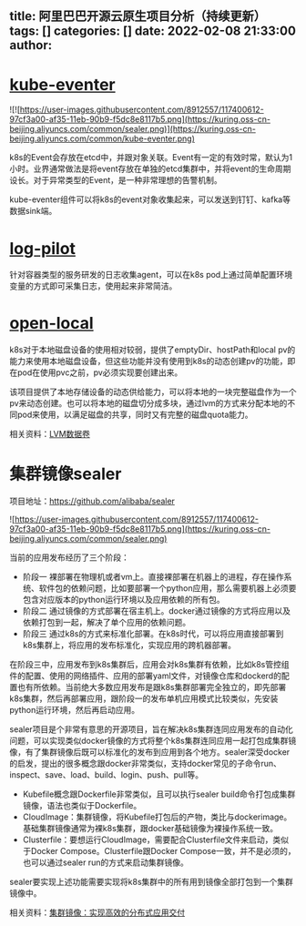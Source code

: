 title: 阿里巴巴开源云原生项目分析（持续更新）
tags: []
categories: []
date: 2022-02-08 21:33:00
author:
---
# [kube-eventer](https://github.com/AliyunContainerService/kube-eventer)

![![https://user-images.githubusercontent.com/8912557/117400612-97cf3a00-af35-11eb-90b9-f5dc8e8117b5.png](https://kuring.oss-cn-beijing.aliyuncs.com/common/sealer.png)](https://kuring.oss-cn-beijing.aliyuncs.com/common/kube-eventer.png)

k8s的Event会存放在etcd中，并跟对象关联。Event有一定的有效时常，默认为1小时。业界通常做法是将event存放在单独的etcd集群中，并将event的生命周期设长。对于异常类型的Event，是一种非常理想的告警机制。

kube-eventer组件可以将k8s的event对象收集起来，可以发送到钉钉、kafka等数据sink端。

# [log-pilot](https://github.com/AliyunContainerService/log-pilot)

针对容器类型的服务研发的日志收集agent，可以在k8s pod上通过简单配置环境变量的方式即可采集日志，使用起来非常简洁。

# [open-local](https://github.com/alibaba/open-local)
k8s对于本地磁盘设备的使用相对较弱，提供了emptyDir、hostPath和local pv的能力来使用本地磁盘设备，但这些功能并没有使用到k8s的动态创建pv的功能，即在pod在使用pvc之前，pv必须实现要创建出来。

该项目提供了本地存储设备的动态供给能力，可以将本地的一块完整磁盘作为一个pv来动态创建。也可以将本地的磁盘切分成多块，通过lvm的方式来分配本地的不同pod来使用，以满足磁盘的共享，同时又有完整的磁盘quota能力。

相关资料：[LVM数据卷](https://help.aliyun.com/document_detail/178476.html)


# 集群镜像sealer
项目地址：https://github.com/alibaba/sealer

![https://user-images.githubusercontent.com/8912557/117400612-97cf3a00-af35-11eb-90b9-f5dc8e8117b5.png](https://kuring.oss-cn-beijing.aliyuncs.com/common/sealer.png)

当前的应用发布经历了三个阶段：
- 阶段一 裸部署在物理机或者vm上。直接裸部署在机器上的进程，存在操作系统、软件包的依赖问题，比如要部署一个python应用，那么需要机器上必须要包含对应版本的python运行环境以及应用依赖的所有包。
- 阶段二 通过镜像的方式部署在宿主机上。docker通过镜像的方式将应用以及依赖打包到一起，解决了单个应用的依赖问题。
- 阶段三 通过k8s的方式来标准化部署。在k8s时代，可以将应用直接部署到k8s集群上，将应用的发布标准化，实现应用的跨机器部署。

在阶段三中，应用发布到k8s集群后，应用会对k8s集群有依赖，比如k8s管控组件的配置、使用的网络插件、应用的部署yaml文件，对镜像仓库和dockerd的配置也有所依赖。当前绝大多数应用发布是跟k8s集群部署完全独立的，即先部署k8s集群，然后再部署应用，跟阶段一的发布单机应用模式比较类似，先安装python运行环境，然后再启动应用。

sealer项目是个非常有意思的开源项目，旨在解决k8s集群连同应用发布的自动化问题，可以实现类似docker镜像的方式将整个k8s集群连同应用一起打包成集群镜像，有了集群镜像后既可以标准化的发布到应用到各个地方。sealer深受docker的启发，提出的很多概念跟docker非常类似，支持docker常见的子命令run、inspect、save、load、build、login、push、pull等。

- Kubefile概念跟Dockerfile非常类似，且可以执行sealer build命令打包成集群镜像，语法也类似于Dockerfile。
- CloudImage：集群镜像，将Kubefile打包后的产物，类比与dockerimage。基础集群镜像通常为裸k8s集群，跟docker基础镜像为裸操作系统一致。
- Clusterfile：要想运行CloudImage，需要配合Clusterfile文件来启动，类似于Docker Compose。Clusterfile跟Docker Compose一致，并不是必须的，也可以通过sealer run的方式来启动集群镜像。

sealer要实现上述功能需要实现将k8s集群中的所有用到镜像全部打包到一个集群镜像中。

相关资料：[集群镜像：实现高效的分布式应用交付](https://mp.weixin.qq.com/s/0SBslzaMWtqn9H8Q57urNA)